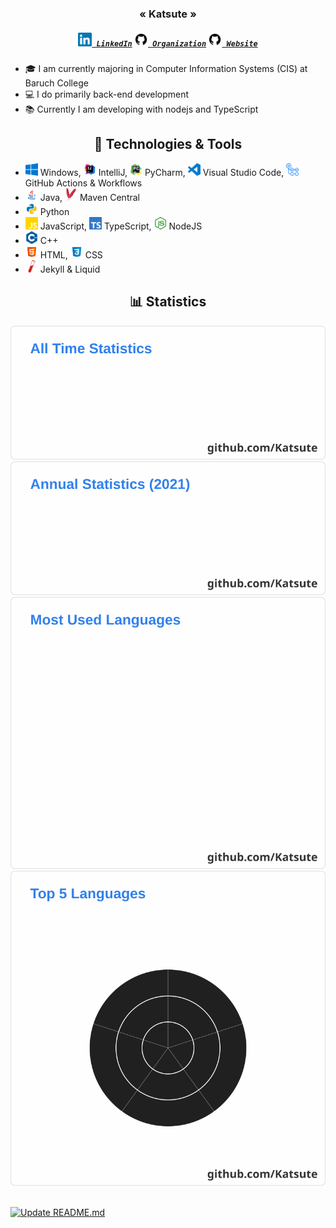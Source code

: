 
<h3 align="center">« Katsute »</h2>

<h5 align="center">
    <code><a href="https://www.linkedin.com/in/keith-chiu" title="LinkedIn Profile"><img width="22" src="https://github.com/Katsute/Katsute/blob/main/icons/linkedin.svg"> LinkedIn</a></code>
    <code><a href="https://github.com/KatsuteDev" title="Organization"><img width="22" src="https://github.com/Katsute/Katsute/blob/main/icons/github.svg"> Organization</a></code>
    <code><a href="https://katsute.kttdevelopment.com/" title="Website"><img width="22" src="https://github.com/Katsute/Katsute/blob/main/icons/github.svg"> Website</a></code>
</h5>

- 🎓 I am currently majoring in Computer Information Systems (CIS) at Baruch College
- 💻 I do primarily back-end development
- 📚 Currently I am developing with nodejs and TypeScript

<h2 align="center">🔧 Technologies & Tools</h2>

<ul>
    <li>
        <img title="Windows" height="20" src="https://github.com/Katsute/Katsute/blob/main/icons/windows.svg"> Windows,
        <img title="IntelliJ IDEA" height="20" src="https://github.com/Katsute/Katsute/blob/main/icons/intellijidea.svg"> IntelliJ,
        <img title="PyCharm" height="20" src="https://github.com/Katsute/Katsute/blob/main/icons/pycharm.svg"> PyCharm,
        <img title="Visual Studio Code" height="20" src="https://github.com/Katsute/Katsute/blob/main/icons/visualstudiocode.svg"> Visual Studio Code,
        <img title="GitHub" height="20" src="https://github.com/Katsute/Katsute/blob/main/icons/githubactions.svg"> GitHub Actions & Workflows
    </li>
    <li>
        <img title="Java" height="20" src="https://github.com/Katsute/Katsute/blob/main/icons/java.svg"> Java,
        <img title="Maven" height="20" src="https://github.com/Katsute/Katsute/blob/main/icons/apachemaven.svg"> Maven Central</li>
    <li>
        <img title="Python" height="20" src="https://github.com/Katsute/Katsute/blob/main/icons/python.svg"> Python
    </li>
    <li>
        <img title="JavaScript" height="20" src="https://github.com/Katsute/Katsute/blob/main/icons/javascript.svg"> JavaScript,
        <img title="TypeScript" height="20" src="https://github.com/Katsute/Katsute/blob/main/icons/typescript.svg"> TypeScript,
        <img title="Node.js" height="20" src="https://github.com/Katsute/Katsute/blob/main/icons/nodejs.svg"> NodeJS</li>
    <li>
        <img title="C++" height="20" src="https://github.com/Katsute/Katsute/blob/main/icons/cplusplus.svg"> C++
    </li>
    <li>
        <img title="HTML" height="20" src="https://github.com/Katsute/Katsute/blob/main/icons/html5.svg"> HTML,
        <img title="CSS" height="20" src="https://github.com/Katsute/Katsute/blob/main/icons/css3.svg"> CSS
    </li>
    <li><img title="Jekyll" height="20" src="https://github.com/Katsute/Katsute/blob/main/icons/jekyll.svg"> Jekyll & Liquid</li>
</ul>

<h2 align="center">📊 Statistics</h2>

<div align="center">
    <a href="https://github.com/Katsute/">
        <img src="https://github.com/Katsute/Katsute/blob/main/generated/statistics.svg">
    </a>
    <a href="https://github.com/Katsute/">
        <img src="https://github.com/Katsute/Katsute/blob/main/generated/statistics_annual.svg">
    </a>
    <a href="https://github.com/Katsute/">
        <img src="https://github.com/Katsute/Katsute/blob/main/generated/languages.svg">
    </a>
    <a href="https://github.com/Katsute/">
        <img src="https://github.com/Katsute/Katsute/blob/main/generated/languages_coverage.svg">
    </a>
</div>
<br>

[![Update README.md](https://github.com/Katsute/Katsute/workflows/Update%20README.md/badge.svg)](https://github.com/Katsute/Katsute/actions/workflows/update_readme.yml)
